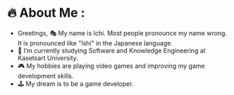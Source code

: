 # 🔥 About Me :
- Greetings, 🎭​ My name is Ichi. Most people pronounce my name wrong. It is pronounced like "Ishi" in the Japanese language.
- 📖 I’m currently studying Software and Knowledge Engineering at Kasetsart University.
- 🎮 My hobbies are playing video games and improving my game development skills.
- 🕹️ My dream is to be a game developer.

